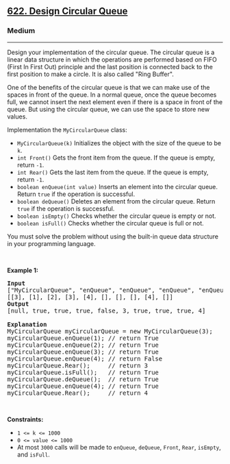 <h2><a href="https://leetcode.com/problems/design-circular-queue/">622. Design Circular Queue</a></h2><h3>Medium</h3><hr><div style="user-select: auto;"><p style="user-select: auto;">Design your implementation of the circular queue. The circular queue is a linear data structure in which the operations are performed based on FIFO (First In First Out) principle and the last position is connected back to the first position to make a circle. It is also called "Ring Buffer".</p>

<p style="user-select: auto;">One of the benefits of the circular queue is that we can make use of the spaces in front of the queue. In a normal queue, once the queue becomes full, we cannot insert the next element even if there is a space in front of the queue. But using the circular queue, we can use the space to store new values.</p>

<p style="user-select: auto;">Implementation the <code style="user-select: auto;">MyCircularQueue</code> class:</p>

<ul style="user-select: auto;">
	<li style="user-select: auto;"><code style="user-select: auto;">MyCircularQueue(k)</code> Initializes the object with the size of the queue to be <code style="user-select: auto;">k</code>.</li>
	<li style="user-select: auto;"><code style="user-select: auto;">int Front()</code> Gets the front item from the queue. If the queue is empty, return <code style="user-select: auto;">-1</code>.</li>
	<li style="user-select: auto;"><code style="user-select: auto;">int Rear()</code> Gets the last item from the queue. If the queue is empty, return <code style="user-select: auto;">-1</code>.</li>
	<li style="user-select: auto;"><code style="user-select: auto;">boolean enQueue(int value)</code> Inserts an element into the circular queue. Return <code style="user-select: auto;">true</code> if the operation is successful.</li>
	<li style="user-select: auto;"><code style="user-select: auto;">boolean deQueue()</code> Deletes an element from the circular queue. Return <code style="user-select: auto;">true</code> if the operation is successful.</li>
	<li style="user-select: auto;"><code style="user-select: auto;">boolean isEmpty()</code> Checks whether the circular queue is empty or not.</li>
	<li style="user-select: auto;"><code style="user-select: auto;">boolean isFull()</code> Checks whether the circular queue is full or not.</li>
</ul>

<p style="user-select: auto;">You must solve the problem without using the built-in queue data structure in your programming language.&nbsp;</p>

<p style="user-select: auto;">&nbsp;</p>
<p style="user-select: auto;"><strong style="user-select: auto;">Example 1:</strong></p>

<pre style="user-select: auto;"><strong style="user-select: auto;">Input</strong>
["MyCircularQueue", "enQueue", "enQueue", "enQueue", "enQueue", "Rear", "isFull", "deQueue", "enQueue", "Rear"]
[[3], [1], [2], [3], [4], [], [], [], [4], []]
<strong style="user-select: auto;">Output</strong>
[null, true, true, true, false, 3, true, true, true, 4]

<strong style="user-select: auto;">Explanation</strong>
MyCircularQueue myCircularQueue = new MyCircularQueue(3);
myCircularQueue.enQueue(1); // return True
myCircularQueue.enQueue(2); // return True
myCircularQueue.enQueue(3); // return True
myCircularQueue.enQueue(4); // return False
myCircularQueue.Rear();     // return 3
myCircularQueue.isFull();   // return True
myCircularQueue.deQueue();  // return True
myCircularQueue.enQueue(4); // return True
myCircularQueue.Rear();     // return 4
</pre>

<p style="user-select: auto;">&nbsp;</p>
<p style="user-select: auto;"><strong style="user-select: auto;">Constraints:</strong></p>

<ul style="user-select: auto;">
	<li style="user-select: auto;"><code style="user-select: auto;">1 &lt;= k &lt;= 1000</code></li>
	<li style="user-select: auto;"><code style="user-select: auto;">0 &lt;= value &lt;= 1000</code></li>
	<li style="user-select: auto;">At most <code style="user-select: auto;">3000</code> calls will be made to&nbsp;<code style="user-select: auto;">enQueue</code>, <code style="user-select: auto;">deQueue</code>,&nbsp;<code style="user-select: auto;">Front</code>,&nbsp;<code style="user-select: auto;">Rear</code>,&nbsp;<code style="user-select: auto;">isEmpty</code>, and&nbsp;<code style="user-select: auto;">isFull</code>.</li>
</ul>
</div>
